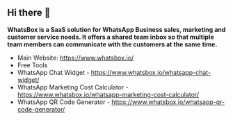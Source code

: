 ## Hi there 👋

**WhatsBox is a SaaS solution for WhatsApp Business sales, marketing and customer service needs. It offers a shared team inbox so that multiple team members can communicate with the customers at the same time.**

- Main Website: https://www.whatsbox.io/
- Free Tools
 - WhatsApp Chat Widget - https://www.whatsbox.io/whatsapp-chat-widget/
 - WhatsApp Marketing Cost Calculator - https://www.whatsbox.io/whatsapp-marketing-cost-calculator/
 - WhatsApp QR Code Generator - https://www.whatsbox.io/whatsapp-qr-code-generator/
